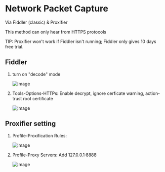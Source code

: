 # Network Packet Capture
Via Fiddler (classic) & Proxifier


This method can only hear from HTTPS protocols


TIP: Proxifier won't work if Fiddler isn't running;  Fiddler only gives 10 days free trial.


## Fiddler
1. turn on "decode" mode

   
   ![image](https://github.com/user-attachments/assets/33453d77-81e7-4a24-a7f7-e4153d881ad6)
2. Tools-Options-HTTPs: Enable decrypt, ignore cerficate warning, action-trust root certificate

   
   ![image](https://github.com/user-attachments/assets/4e4e92c3-acca-47ad-be02-feba81e9bec2)

   
## Proxifier setting
1. Profile-Proxification Rules:


   ![image](https://github.com/user-attachments/assets/8a49d54f-88e1-42a2-bd06-5ebbc1ff95c0) 
2. Profile-Proxy Servers: Add 127.0.0.1:8888

   
   ![image](https://github.com/user-attachments/assets/0346b58e-f3b8-4619-a499-e818fb9dbbb3)





